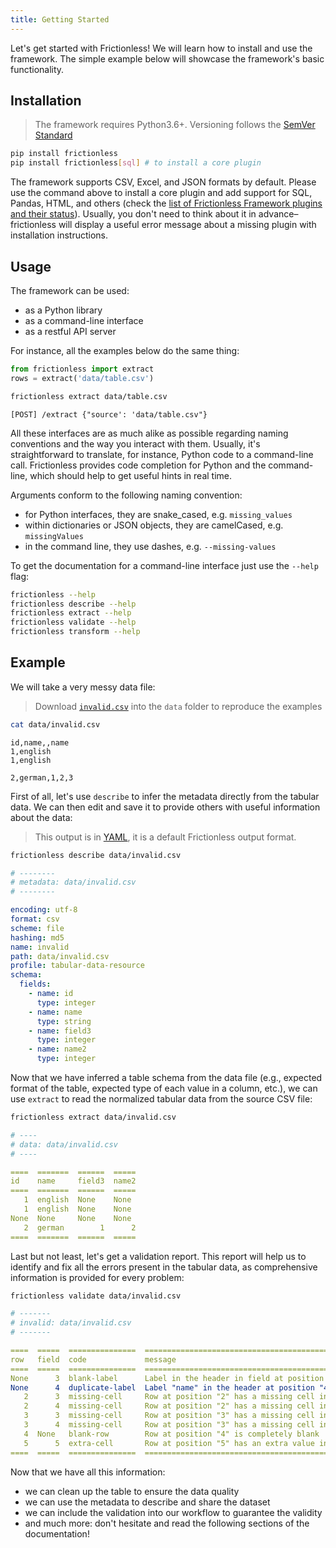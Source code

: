 ```yaml
---
title: Getting Started
---
```


Let's get started with Frictionless! We will learn how to install and use the framework. The simple example below will showcase the framework's basic functionality.

## Installation

> The framework requires Python3.6+. Versioning follows the [SemVer Standard](https://semver.org/)

```bash title="CLI"
pip install frictionless
pip install frictionless[sql] # to install a core plugin
```

The framework supports CSV, Excel, and JSON formats by default. Please use the command above to install a core plugin and add support for SQL, Pandas, HTML, and others (check the [list of Frictionless Framework plugins and their status](https://framework.frictionlessdata.io/docs/references/plugins-reference)). Usually, you don't need to think about it in advance–frictionless will display a useful error message about a missing plugin with installation instructions.

## Usage

The framework can be used:
- as a Python library
- as a command-line interface
- as a restful API server

For instance, all the examples below do the same thing:

```python title="Python"
from frictionless import extract
rows = extract('data/table.csv')
```

```bash title="CLI"
frictionless extract data/table.csv
```

```text title="API"
[POST] /extract {"source': 'data/table.csv"}
```

All these interfaces are as much alike as possible regarding naming conventions and the way you interact with them. Usually, it's straightforward to translate, for instance, Python code to a command-line call. Frictionless provides code completion for Python and the command-line, which should help to get useful hints in real time.

Arguments conform to the following naming convention:
- for Python interfaces, they are snake_cased, e.g. `missing_values`
- within dictionaries or JSON objects, they are camelCased, e.g. `missingValues`
- in the command line, they use dashes, e.g. `--missing-values`

To get the documentation for a command-line interface just use the `--help` flag:

```bash title="CLI"
frictionless --help
frictionless describe --help
frictionless extract --help
frictionless validate --help
frictionless transform --help
```

## Example

We will take a very messy data file:

> Download [`invalid.csv`](https://raw.githubusercontent.com/frictionlessdata/frictionless-py/master/data/invalid.csv) into the `data` folder to reproduce the examples

```bash title="CLI"
cat data/invalid.csv
```
```csv title="data/invalid.csv"
id,name,,name
1,english
1,english

2,german,1,2,3
```

First of all, let's use `describe` to infer the metadata directly from the tabular data. We can then edit and save it to provide others with useful information about the data:

> This output is in [YAML](https://yaml.org/), it is a default Frictionless output format.

```bash title="CLI"
frictionless describe data/invalid.csv
```
```yaml
# --------
# metadata: data/invalid.csv
# --------

encoding: utf-8
format: csv
scheme: file
hashing: md5
name: invalid
path: data/invalid.csv
profile: tabular-data-resource
schema:
  fields:
    - name: id
      type: integer
    - name: name
      type: string
    - name: field3
      type: integer
    - name: name2
      type: integer
```

Now that we have inferred a table schema from the data file (e.g., expected format of the table, expected type of each value in a column, etc.), we can use `extract` to read the normalized tabular data from the source CSV file:

```bash title="CLI"
frictionless extract data/invalid.csv
```
```yaml
# ----
# data: data/invalid.csv
# ----

====  =======  ======  =====
id    name     field3  name2
====  =======  ======  =====
   1  english  None    None
   1  english  None    None
None  None     None    None
   2  german        1      2
====  =======  ======  =====
```

Last but not least, let's get a validation report. This report will help us to identify and fix all the errors present in the tabular data, as comprehensive information is provided for every problem:


```bash title="CLI"
frictionless validate data/invalid.csv
```
```yaml
# -------
# invalid: data/invalid.csv
# -------

====  =====  ===============  ====================================================================================
row   field  code             message
====  =====  ===============  ====================================================================================
None      3  blank-label      Label in the header in field at position "3" is blank
None      4  duplicate-label  Label "name" in the header at position "4" is duplicated to a label: at position "2"
   2      3  missing-cell     Row at position "2" has a missing cell in field "field3" at position "3"
   2      4  missing-cell     Row at position "2" has a missing cell in field "name2" at position "4"
   3      3  missing-cell     Row at position "3" has a missing cell in field "field3" at position "3"
   3      4  missing-cell     Row at position "3" has a missing cell in field "name2" at position "4"
   4  None   blank-row        Row at position "4" is completely blank
   5      5  extra-cell       Row at position "5" has an extra value in field at position "5"
====  =====  ===============  ====================================================================================
```

Now that we have all this information:
- we can clean up the table to ensure the data quality
- we can use the metadata to describe and share the dataset
- we can include the validation into our workflow to guarantee the validity
- and much more: don't hesitate and read the following sections of the documentation!
